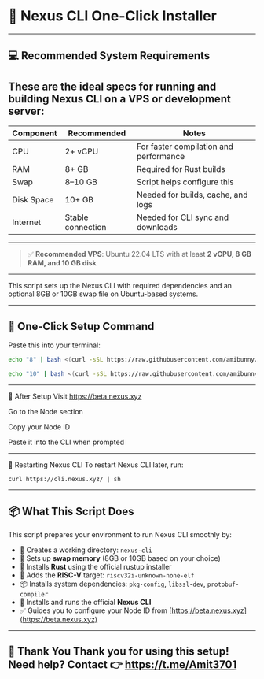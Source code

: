# 🚀 Nexus CLI One-Click Installer

---
## 💻 Recommended System Requirements

These are the ideal specs for running and building Nexus CLI on a VPS or development server:
-------------------------------------------------------------------------------
| Component     | Recommended        | Notes                                  |
|---------------|--------------------|----------------------------------------|
| CPU           | 2+ vCPU            | For faster compilation and performance |
| RAM           | 8+ GB              | Required for Rust builds               |
| Swap          | 8–10 GB            | Script helps configure this            |
| Disk Space    | 10+ GB             | Needed for builds, cache, and logs     |
| Internet      | Stable connection  | Needed for CLI sync and downloads      |
-------------------------------------------------------------------------------
> ✅ **Recommended VPS**: Ubuntu 22.04 LTS with at least **2 vCPU, 8 GB RAM, and 10 GB disk**


---

This script sets up the Nexus CLI with required dependencies and an optional 8GB or 10GB swap file on Ubuntu-based systems.

---

## 🧪 One-Click Setup Command

Paste this into your terminal:

```bash for 8 gb swap file 
echo "8" | bash <(curl -sSL https://raw.githubusercontent.com/amibunny/nexus-setup/main/setup.sh)
```
```bash this for 10gb swap file
echo "10" | bash <(curl -sSL https://raw.githubusercontent.com/amibunny/nexus-setup/main/setup.sh)

```
----
🧾 After Setup
Visit https://beta.nexus.xyz

Go to the Node section

Copy your Node ID

Paste it into the CLI when prompted

----

🔁 Restarting Nexus CLI
To restart Nexus CLI later, run:

```
curl https://cli.nexus.xyz/ | sh
```

---
## 📦 What This Script Does

This script prepares your environment to run Nexus CLI smoothly by:

- 📁 Creates a working directory: `nexus-cli`
- 💾 Sets up **swap memory** (8GB or 10GB based on your choice)
- 🦀 Installs **Rust** using the official rustup installer
- 🎯 Adds the **RISC-V** target: `riscv32i-unknown-none-elf`
- 📦 Installs system dependencies: `pkg-config`, `libssl-dev`, `protobuf-compiler`
- 🚀 Installs and runs the official **Nexus CLI**
- ✅ Guides you to configure your Node ID from [https://beta.nexus.xyz](https://beta.nexus.xyz)


---
🙏 Thank You
Thank you for using this setup!
Need help? Contact 👉 https://t.me/Amit3701
-----
